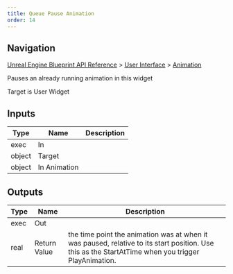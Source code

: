 ```yaml
---
title: Queue Pause Animation
order: 14
---
```

## Navigation

[Unreal Engine Blueprint API Reference](https://dev.epicgames.com/documentation/en-us/unreal-engine/BlueprintAPI) > [User Interface](https://dev.epicgames.com/documentation/en-us/unreal-engine/BlueprintAPI/UserInterface) > [Animation](https://dev.epicgames.com/documentation/en-us/unreal-engine/BlueprintAPI/UserInterface/Animation)

Pauses an already running animation in this widget

Target is User Widget

## Inputs

| Type | Name | Description |
| --- | --- | --- |
| exec | In |  |
| object | Target |  |
| object | In Animation |  |

## Outputs

| Type | Name | Description |
| --- | --- | --- |
| exec | Out |  |
| real | Return Value | the time point the animation was at when it was paused, relative to its start position. Use this as the StartAtTime when you trigger PlayAnimation. |
